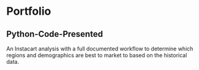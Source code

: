 # Portfolio
## Python-Code-Presented

An Instacart analysis with a full documented workflow to determine which regions and demographics are best to market to based on the historical data.
